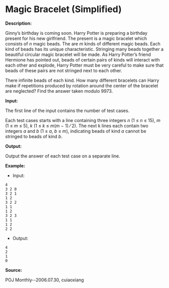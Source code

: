 # Magic Bracelet (Simplified)

**Description:**

Ginny’s birthday is coming soon. Harry Potter is preparing a birthday present for his new girlfriend. The present is a magic bracelet which consists of *n* magic beads. The are *m* kinds of different magic beads. Each kind of beads has its unique characteristic. Stringing many beads together a beautiful circular magic bracelet will be made. As Harry Potter’s friend Hermione has pointed out, beads of certain pairs of kinds will interact with each other and explode, Harry Potter must be very careful to make sure that beads of these pairs are not stringed next to each other.

There infinite beads of each kind. How many different bracelets can Harry make if repetitions produced by rotation around the center of the bracelet are neglected? Find the answer taken modulo 9973.

**Input:**

The first line of the input contains the number of test cases.

Each test cases starts with a line containing three integers *n* (1 ≤ *n* ≤ 15), *m* (1 ≤ *m* ≤ 5), *k* (1 ≤ *k* ≤ *m*(*m* − 1) ⁄ 2). The next k lines each contain two integers *a* and *b* (1 ≤ *a*, *b* ≤ *m*), indicating beads of kind *a* cannot be stringed to beads of kind *b*.

**Output:**

Output the answer of each test case on a separate line.

**Example:**

- Input:

```
4
3 2 0
3 2 1
1 2
3 2 2
1 1
1 2
3 2 3
1 1
1 2
2 2
```

- Output:

```
4
2
1
0
```

**Source:**

POJ Monthly--2006.07.30, cuiaoxiang